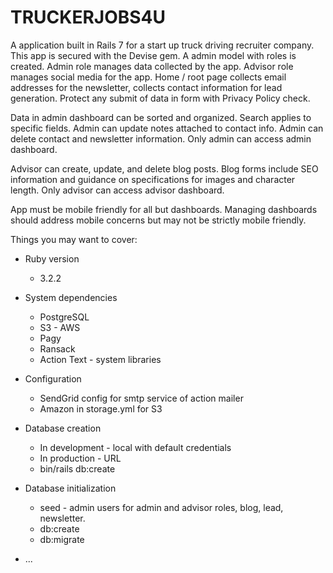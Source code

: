 # TRUCKERJOBS4U

A application built in Rails 7 for a start up truck driving recruiter company. This app is secured with the Devise gem. A admin model with roles is created. Admin role manages data collected by the app. Advisor role manages social media for the app. Home / root page collects email addresses for the newsletter, collects contact information for lead generation. Protect any submit of data in form with Privacy Policy check.

Data in admin dashboard can be sorted and organized. Search applies to specific fields. Admin can update notes attached to contact info. Admin can delete contact and newsletter information. Only admin can access admin dashboard.

Advisor can create, update, and delete blog posts. Blog forms include SEO information and guidance on specifications for images and character length. Only advisor can access advisor dashboard.

App must be mobile friendly for all but dashboards. Managing dashboards should address mobile concerns but may not be strictly mobile friendly.

Things you may want to cover:

* Ruby version
  * 3.2.2

* System dependencies
  * PostgreSQL
  * S3 - AWS
  * Pagy
  * Ransack
  * Action Text - system libraries

* Configuration
  * SendGrid config for smtp service of action mailer
  * Amazon in storage.yml for S3

* Database creation
  * In development - local with default credentials
  * In production - URL
  * bin/rails db:create

* Database initialization
  * seed - admin users for admin and advisor roles, blog, lead, newsletter.
  * db:create
  * db:migrate

* ...
